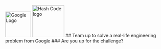 <img src="https://www.google.fr/images/branding/googlelogo/2x/googlelogo_color_120x44dp.png" alt="Google Logo" height="80">
<img height="100" src="https://hashcode.withgoogle.com/resources/logo/hashcode_hero.png" alt="Hash Code logo">
## Team up to solve a real-life engineering problem from Google
### Are you up for the challenge?

